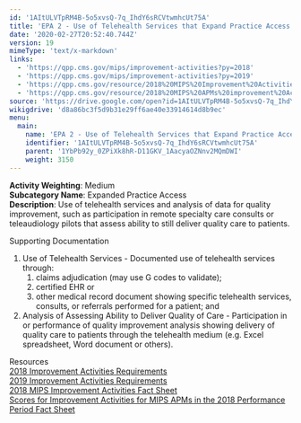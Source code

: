 ```yaml
---
id: '1AItULVTpRM4B-5o5xvsQ-7q_IhdY6sRCVtwmhcUt75A'
title: 'EPA 2 - Use of Telehealth Services that Expand Practice Access'
date: '2020-02-27T20:52:40.744Z'
version: 19
mimeType: 'text/x-markdown'
links:
  - 'https://qpp.cms.gov/mips/improvement-activities?py=2018'
  - 'https://qpp.cms.gov/mips/improvement-activities?py=2019'
  - 'https://qpp.cms.gov/resource/2018%20MIPS%20Improvement%20Activities%20Fact%20Sheet'
  - 'https://qpp.cms.gov/resource/2018%20MIPS%20APMs%20improvement%20Activities%20scores%20fact%20sheet'
source: 'https://drive.google.com/open?id=1AItULVTpRM4B-5o5xvsQ-7q_IhdY6sRCVtwmhcUt75A'
wikigdrive: 'd8a86bc3f5d9b31e29ff6ae40e33914614d8b9ec'
menu:
  main:
    name: 'EPA 2 - Use of Telehealth Services that Expand Practice Access'
    identifier: '1AItULVTpRM4B-5o5xvsQ-7q_IhdY6sRCVtwmhcUt75A'
    parent: '1YbPb92y_0ZPiXk8hR-D11GKV_1AacyaOZNnv2MQmDWI'
    weight: 3150
---
```





**Activity Weighting**: Medium  
**Subcategory Name**: Expanded Practice Access  
**Description**: Use of telehealth services and analysis of data for quality improvement, such as participation in remote specialty care consults or teleaudiology pilots that assess ability to still deliver quality care to patients.




Supporting Documentation
1. Use of Telehealth Services - Documented use of telehealth services through: 
   1. claims adjudication (may use G codes to validate); 
   2. certified EHR or 
   3. other medical record document showing specific telehealth services, consults, or referrals performed for a patient; and 
1. Analysis of Assessing Ability to Deliver Quality of Care - Participation in or performance of quality improvement analysis showing delivery of quality care to patients through the telehealth medium (e.g. Excel spreadsheet, Word document or others).




Resources  
[2018 Improvement Activities Requirements](https://qpp.cms.gov/mips/improvement-activities?py=2018)  
[2019 Improvement Activities Requirements](https://qpp.cms.gov/mips/improvement-activities?py=2019)  
[2018 MIPS Improvement Activities Fact Sheet](https://qpp.cms.gov/resource/2018%20MIPS%20Improvement%20Activities%20Fact%20Sheet)  
[Scores for Improvement Activities for MIPS APMs in the 2018 Performance Period Fact Sheet](https://qpp.cms.gov/resource/2018%20MIPS%20APMs%20improvement%20Activities%20scores%20fact%20sheet)
